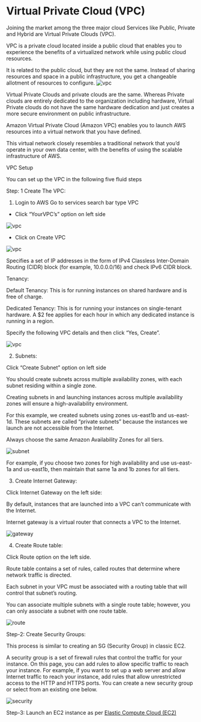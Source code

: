 # Virtual Private Cloud (VPC)

Joining the market among the three major cloud Services like Public, Private and Hybrid are Virtual Private Clouds (VPC).

VPC is a private cloud located inside a public cloud that enables you to experience the benefits of a virtualized network while using public cloud resources.

It is related to the public cloud, but they are not the same. Instead of sharing resources and space in a public infrastructure, you get a changeable allotment of resources to configure.
![vpc](/images/vpc.jpg)

Virtual Private Clouds and private clouds are the same. Whereas Private clouds are entirely dedicated to the organization including hardware, Virtual Private clouds do not have the same hardware dedication and just creates a more secure environment on public infrastructure.

Amazon Virtual Private Cloud (Amazon VPC) enables you to launch AWS resources into a virtual network that you have defined.

This virtual network closely resembles a traditional network that you’d operate in your own data center, with the benefits of using the scalable infrastructure of AWS.
 
VPC Setup

You can set up the VPC in the following five fluid steps

Step: 1 Create The VPC:

1) Login to AWS Go to services search bar type VPC

* Click “YourVPC’s” option on left side

![vpc](/images/createvpc1.png)

* Click on Create VPC

![vpc](/images/createvpc2.png)

Specifies a set of IP addresses in the form of IPv4 Classless Inter-Domain Routing (CIDR)  block (for example, 10.0.0.0/16) and check IPv6 CIDR block.

Tenancy:

Default Tenancy: This is for running instances on shared hardware and is free of charge.

Dedicated Tenancy: This is for running your instances on single-tenant hardware. A $2 fee applies for each hour in which any dedicated instance is running in a region.

Specify the following VPC details and then click “Yes, Create”.

![vpc](/images/createvpc3.png)

2) Subnets:

Click “Create Subnet” option on left side

You should create subnets across multiple availability zones, with each subnet residing within a single zone.

Creating subnets in and launching instances across multiple availability zones will ensure a high-availability environment.

For this example, we created subnets using zones us-east1b and us-east-1d. These subnets are called “private subnets” because the instances we launch are not accessible from the Internet.

Always choose the same Amazon Availability Zones for all tiers.

![subnet](/images/subnet.png)

For example, if you choose two zones for high availability and use us-east-1a and us-east1b, then maintain that same 1a and 1b zones for all tiers.

3) Create Internet Gateway:

Click Internet Gateway on the left side:

By default, instances that are launched into a VPC can’t communicate with the Internet.

Internet gateway is a virtual router that connects a VPC to the Internet.

![gateway](/images/gateway.png)

4) Create Route table:

Click Route option on the left side.

Route table contains a set of rules, called routes that determine where network traffic is directed.

Each subnet in your VPC must be associated with a routing table that will control that subnet’s routing.

You can associate multiple subnets with a single route table; however, you can only associate a subnet with one route table.

![route](/images/route.png)

Step-2: Create Security Groups:

This process is similar to creating an SG (Security Group) in classic EC2.

A security group is a set of firewall rules that control the traffic for your instance. On this page, you can add rules to allow specific traffic to reach your instance. For example, if you want to set up a web server and allow Internet traffic to reach your instance, add rules that allow unrestricted access to the HTTP and HTTPS ports. You can create a new security group or select from an existing one below.

![security](/images/security.png)

Step-3: Launch an EC2 instance as per [Elastic Compute Cloud (EC2)](ec2/README.md)



